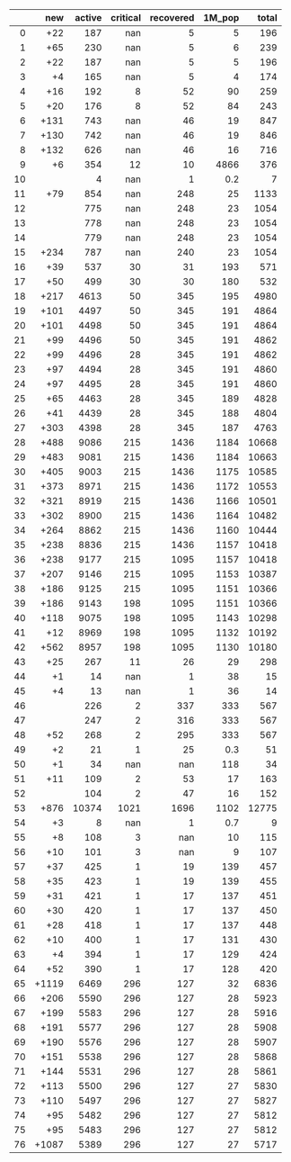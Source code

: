 |    |   new |   active |   critical |   recovered |   1M_pop |   total |
|---:|------:|---------:|-----------:|------------:|---------:|--------:|
|  0 |   +22 |      187 |        nan |           5 |      5   |     196 |
|  1 |   +65 |      230 |        nan |           5 |      6   |     239 |
|  2 |   +22 |      187 |        nan |           5 |      5   |     196 |
|  3 |    +4 |      165 |        nan |           5 |      4   |     174 |
|  4 |   +16 |      192 |          8 |          52 |     90   |     259 |
|  5 |   +20 |      176 |          8 |          52 |     84   |     243 |
|  6 |  +131 |      743 |        nan |          46 |     19   |     847 |
|  7 |  +130 |      742 |        nan |          46 |     19   |     846 |
|  8 |  +132 |      626 |        nan |          46 |     16   |     716 |
|  9 |    +6 |      354 |         12 |          10 |   4866   |     376 |
| 10 |       |        4 |        nan |           1 |      0.2 |       7 |
| 11 |   +79 |      854 |        nan |         248 |     25   |    1133 |
| 12 |       |      775 |        nan |         248 |     23   |    1054 |
| 13 |       |      778 |        nan |         248 |     23   |    1054 |
| 14 |       |      779 |        nan |         248 |     23   |    1054 |
| 15 |  +234 |      787 |        nan |         240 |     23   |    1054 |
| 16 |   +39 |      537 |         30 |          31 |    193   |     571 |
| 17 |   +50 |      499 |         30 |          30 |    180   |     532 |
| 18 |  +217 |     4613 |         50 |         345 |    195   |    4980 |
| 19 |  +101 |     4497 |         50 |         345 |    191   |    4864 |
| 20 |  +101 |     4498 |         50 |         345 |    191   |    4864 |
| 21 |   +99 |     4496 |         50 |         345 |    191   |    4862 |
| 22 |   +99 |     4496 |         28 |         345 |    191   |    4862 |
| 23 |   +97 |     4494 |         28 |         345 |    191   |    4860 |
| 24 |   +97 |     4495 |         28 |         345 |    191   |    4860 |
| 25 |   +65 |     4463 |         28 |         345 |    189   |    4828 |
| 26 |   +41 |     4439 |         28 |         345 |    188   |    4804 |
| 27 |  +303 |     4398 |         28 |         345 |    187   |    4763 |
| 28 |  +488 |     9086 |        215 |        1436 |   1184   |   10668 |
| 29 |  +483 |     9081 |        215 |        1436 |   1184   |   10663 |
| 30 |  +405 |     9003 |        215 |        1436 |   1175   |   10585 |
| 31 |  +373 |     8971 |        215 |        1436 |   1172   |   10553 |
| 32 |  +321 |     8919 |        215 |        1436 |   1166   |   10501 |
| 33 |  +302 |     8900 |        215 |        1436 |   1164   |   10482 |
| 34 |  +264 |     8862 |        215 |        1436 |   1160   |   10444 |
| 35 |  +238 |     8836 |        215 |        1436 |   1157   |   10418 |
| 36 |  +238 |     9177 |        215 |        1095 |   1157   |   10418 |
| 37 |  +207 |     9146 |        215 |        1095 |   1153   |   10387 |
| 38 |  +186 |     9125 |        215 |        1095 |   1151   |   10366 |
| 39 |  +186 |     9143 |        198 |        1095 |   1151   |   10366 |
| 40 |  +118 |     9075 |        198 |        1095 |   1143   |   10298 |
| 41 |   +12 |     8969 |        198 |        1095 |   1132   |   10192 |
| 42 |  +562 |     8957 |        198 |        1095 |   1130   |   10180 |
| 43 |   +25 |      267 |         11 |          26 |     29   |     298 |
| 44 |    +1 |       14 |        nan |           1 |     38   |      15 |
| 45 |    +4 |       13 |        nan |           1 |     36   |      14 |
| 46 |       |      226 |          2 |         337 |    333   |     567 |
| 47 |       |      247 |          2 |         316 |    333   |     567 |
| 48 |   +52 |      268 |          2 |         295 |    333   |     567 |
| 49 |    +2 |       21 |          1 |          25 |      0.3 |      51 |
| 50 |    +1 |       34 |        nan |         nan |    118   |      34 |
| 51 |   +11 |      109 |          2 |          53 |     17   |     163 |
| 52 |       |      104 |          2 |          47 |     16   |     152 |
| 53 |  +876 |    10374 |       1021 |        1696 |   1102   |   12775 |
| 54 |    +3 |        8 |        nan |           1 |      0.7 |       9 |
| 55 |    +8 |      108 |          3 |         nan |     10   |     115 |
| 56 |   +10 |      101 |          3 |         nan |      9   |     107 |
| 57 |   +37 |      425 |          1 |          19 |    139   |     457 |
| 58 |   +35 |      423 |          1 |          19 |    139   |     455 |
| 59 |   +31 |      421 |          1 |          17 |    137   |     451 |
| 60 |   +30 |      420 |          1 |          17 |    137   |     450 |
| 61 |   +28 |      418 |          1 |          17 |    137   |     448 |
| 62 |   +10 |      400 |          1 |          17 |    131   |     430 |
| 63 |    +4 |      394 |          1 |          17 |    129   |     424 |
| 64 |   +52 |      390 |          1 |          17 |    128   |     420 |
| 65 | +1119 |     6469 |        296 |         127 |     32   |    6836 |
| 66 |  +206 |     5590 |        296 |         127 |     28   |    5923 |
| 67 |  +199 |     5583 |        296 |         127 |     28   |    5916 |
| 68 |  +191 |     5577 |        296 |         127 |     28   |    5908 |
| 69 |  +190 |     5576 |        296 |         127 |     28   |    5907 |
| 70 |  +151 |     5538 |        296 |         127 |     28   |    5868 |
| 71 |  +144 |     5531 |        296 |         127 |     28   |    5861 |
| 72 |  +113 |     5500 |        296 |         127 |     27   |    5830 |
| 73 |  +110 |     5497 |        296 |         127 |     27   |    5827 |
| 74 |   +95 |     5482 |        296 |         127 |     27   |    5812 |
| 75 |   +95 |     5483 |        296 |         127 |     27   |    5812 |
| 76 | +1087 |     5389 |        296 |         127 |     27   |    5717 |